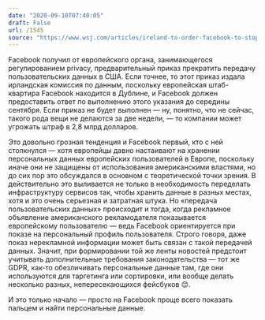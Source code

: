 ```yaml
---
date: "2020-09-10T07:40:05"
draft: False
url: /1545
source: "https://www.wsj.com/articles/ireland-to-order-facebook-to-stop-sending-user-data-to-u-s-11599671980"
---
```


Facebook получил от европейского органа, занимающегося регулированием privacy, предварительный приказ прекратить передачу пользовательских данных в США. Если точнее, то этот приказ издала ирландская комиссия по данным, поскольку европейская штаб-квартира Facebook находится в Дублине, и Facebook должен предоставить ответ по выполнению этого указания до середины сентября. Если приказ не будет выполнен — ну, понятно, что не сейчас, такого рода вещи не делаются за две недели, — то компании может угрожать штраф в 2,8 млрд долларов.

Это довольно грозная тенденция и Facebook первый, кто с ней столкнулся — хотя европейцы давно настаивают на хранении персональных данных европейских пользователей в Европе, поскольку иначе они не защищены от использования американскими властями, но до сих пор это обсуждался в основном с теоретической точки зрения. В действительно это выливается не только в необходимость переделать инфраструктуру сервисов так, чтобы хранить данные в разных местах, хотя и это очень серьезная и затратная штука. Но «передача пользовательских данных» происходит и тогда, когда рекламное объявление американского рекламодателя показывается европейскому пользователю — ведь Facebook ориентируется при показе на персональный профиль пользователя. Строго говоря, даже показ нерекламной информации может быть связан с такой передачей данных. Значит, при формировании той же ленты новостей предстоит учитывать дополнительные требования законодательства — тот же GDPR, как-то обезличивать персональные данные там, где они используются для таргетинга или сортировки, или вообще делать несколько разных, непересекающихся фейсбуков 😊.

И это только начало — просто на Facebook проще всего показать пальцем и найти персональные данные.

